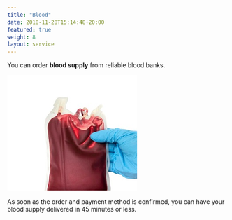 ```yaml
---
title: "Blood"
date: 2018-11-28T15:14:48+20:00 
featured: true
weight: 8
layout: service
---
```


You can order **blood supply** from reliable blood banks.

![Blood Supply](/images/illustrations/blood.jpg)

As soon as the order and payment method is confirmed, you can have your blood supply delivered in 45 minutes or less. 






